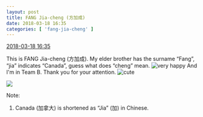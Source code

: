 ```yaml
---
layout: post
title: FANG Jia-cheng (方加成)
date: 2018-03-18 16:35
categories: [ 'fang-jia-cheng' ]
---
```


<div class="weibo-info">
  <a href="https://weibo.com/6505661195/G7XgfAxhk">2018-03-18 16:35</a>
</div>

This is FANG Jia-cheng (方加成). My elder brother has the surname “Fang”, “jia” indicates “Canada”, guess what does “cheng” mean. ![very happy](https://img.t.sinajs.cn/t4/appstyle/expression/ext/normal/58/mb_org.gif) And I'm in Team B. Thank you for your attention. ![cute](https://img.t.sinajs.cn/t4/appstyle/expression/ext/normal/14/tza_org.gif)

<!-- more -->

<a href="http://wx3.sinaimg.cn/mw690/0076h5Fhgy1fph1yn593mj31sg2ds4qu.jpg">
  <img class="weibo-pic-preview" src="http://wx3.sinaimg.cn/orj360/0076h5Fhgy1fph1yn593mj31sg2ds4qu.jpg" />
</a>

Note:
1. Canada (加拿大) is shortened as “Jia” (加) in Chinese.
